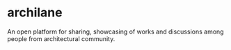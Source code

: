 archilane
=========

An open platform for sharing, showcasing of works and discussions among people from architectural community.
